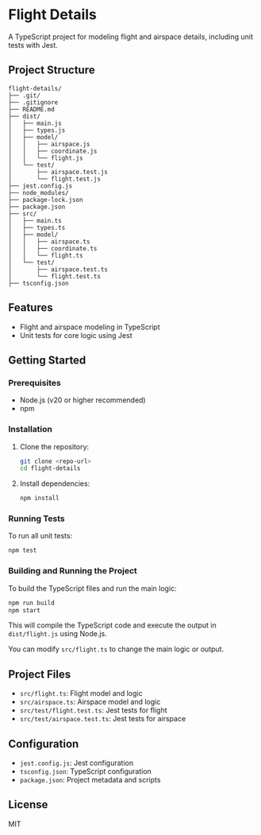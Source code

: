 # Flight Details

A TypeScript project for modeling flight and airspace details, including unit tests with Jest.

## Project Structure

```
flight-details/
├── .git/
├── .gitignore
├── README.md
├── dist/
│   ├── main.js
│   ├── types.js
│   ├── model/
│   │   ├── airspace.js
│   │   ├── coordinate.js
│   │   └── flight.js
│   └── test/
│       ├── airspace.test.js
│       └── flight.test.js
├── jest.config.js
├── node_modules/
├── package-lock.json
├── package.json
├── src/
│   ├── main.ts
│   ├── types.ts
│   ├── model/
│   │   ├── airspace.ts
│   │   ├── coordinate.ts
│   │   └── flight.ts
│   └── test/
│       ├── airspace.test.ts
│       └── flight.test.ts
├── tsconfig.json
```

## Features

- Flight and airspace modeling in TypeScript
- Unit tests for core logic using Jest

## Getting Started

### Prerequisites

- Node.js (v20 or higher recommended)
- npm

### Installation

1. Clone the repository:
   ```sh
   git clone <repo-url>
   cd flight-details
   ```
2. Install dependencies:
   ```sh
   npm install
   ```

### Running Tests

To run all unit tests:

```sh
npm test
```

### Building and Running the Project

To build the TypeScript files and run the main logic:

```sh
npm run build
npm start
```

This will compile the TypeScript code and execute the output in `dist/flight.js` using Node.js.

You can modify `src/flight.ts` to change the main logic or output.

## Project Files

- `src/flight.ts`: Flight model and logic
- `src/airspace.ts`: Airspace model and logic
- `src/test/flight.test.ts`: Jest tests for flight
- `src/test/airspace.test.ts`: Jest tests for airspace

## Configuration

- `jest.config.js`: Jest configuration
- `tsconfig.json`: TypeScript configuration
- `package.json`: Project metadata and scripts

## License

MIT

